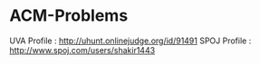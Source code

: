 # ACM-Problems
UVA Profile : http://uhunt.onlinejudge.org/id/91491
SPOJ Profile : http://www.spoj.com/users/shakir1443
